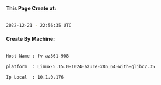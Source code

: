 
   
#### This Page Create at:

```bash

2022-12-21 - 22:56:35 UTC

```

#### Create By Machine:

```bash

Host Name : fv-az361-908

platform  : Linux-5.15.0-1024-azure-x86_64-with-glibc2.35

Ip Local  : 10.1.0.176

```

